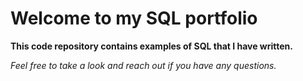 # Welcome to my SQL portfolio
**This code repository contains examples of SQL that I have written.**

*Feel free to take a look and reach out if you have any questions.*
